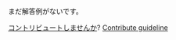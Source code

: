 
まだ解答例がないです。

[コントリビュートしませんか](https://github.com/BFEdev/BFE.dev-solutions/blob/main/question/what-is-the-pros-and-cons-of-react-hooks_ja.md)?  [Contribute guideline](https://github.com/BFEdev/BFE.dev-solutions#how-to-contribute)
